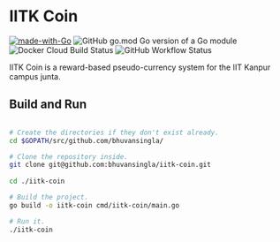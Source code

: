 # IITK Coin

[![made-with-Go](https://img.shields.io/badge/Made%20with-Go-1f425f.svg)](http://golang.org)
![GitHub go.mod Go version of a Go module](https://img.shields.io/github/go-mod/go-version/bhuvansingla/iitk-coin)
![Docker Cloud Build Status](https://img.shields.io/docker/cloud/build/bhuvansingla/iitk-coin)
![GitHub Workflow Status](https://img.shields.io/github/workflow/status/bhuvansingla/iitk-coin/go?label=build)

IITK Coin is a reward-based pseudo-currency system for the IIT Kanpur campus junta.

## Build and Run

``` bash

# Create the directories if they don't exist already.
cd $GOPATH/src/github.com/bhuvansingla/

# Clone the repository inside.
git clone git@github.com:bhuvansingla/iitk-coin.git
 
cd ./iitk-coin

# Build the project.
go build -o iitk-coin cmd/iitk-coin/main.go

# Run it.
./iitk-coin

```
